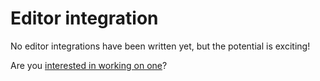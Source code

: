 # Editor integration

No editor integrations have been written yet, but the potential is exciting!

Are you [interested in working on one](https://github.com/tanglejs/tangle/issues/new)?
